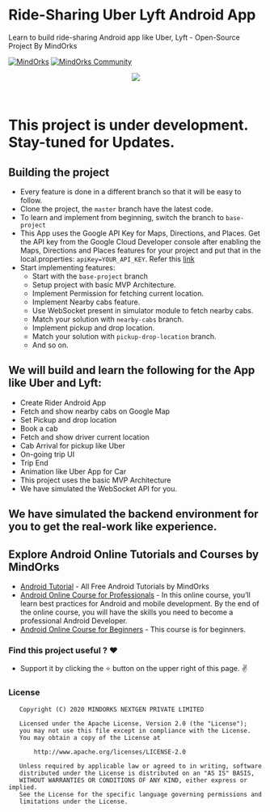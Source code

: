 # Ride-Sharing Uber Lyft Android App
Learn to build ride-sharing Android app like Uber, Lyft - Open-Source Project By MindOrks

[![MindOrks](https://img.shields.io/badge/mindorks-opensource-blue.svg)](https://mindorks.com/open-source-projects)
[![MindOrks Community](https://img.shields.io/badge/join-community-blue.svg)](https://mindorks.com/join-community)

<p align="center">
    <img src="https://raw.githubusercontent.com/MindorksOpenSource/ridesharing-uber-lyft-app/master/assets/banner-ridesharing-uber-lyft-app.jpg">
</p>
<br>

# This project is under development. Stay-tuned for Updates.

## Building the project
* Every feature is done in a different branch so that it will be easy to follow.
* Clone the project, the `master` branch have the latest code.
* To learn and implement from beginning, switch the branch to `base-project`
* This App uses the Google API Key for Maps, Directions, and Places. Get the API key from the Google Cloud Developer console after enabling the Maps, Directions and Places features for your project and put that in the local.properties:
```apiKey=YOUR_API_KEY```. Refer this [link](https://developers.google.com/maps/documentation/directions/get-api-key)
* Start implementing features:
   * Start with the `base-project` branch
   * Setup project with basic MVP Architecture.
   * Implement Permission for fetching current location.
   * Implement Nearby cabs feature.
   * Use WebSocket present in simulator module to fetch nearby cabs.
   * Match your solution with `nearby-cabs` branch.
   * Implement pickup and drop location.
   * Match your solution with `pickup-drop-location` branch.
   * And so on.

## We will build and learn the following for the App like Uber and Lyft:
* Create Rider Android App
* Fetch and show nearby cabs on Google Map
* Set Pickup and drop location
* Book a cab
* Fetch and show driver current location
* Cab Arrival for pickup like Uber
* On-going trip UI
* Trip End
* Animation like Uber App for Car
* This project uses the basic MVP Architecture
* We have simulated the WebSocket API for you.

## We have simulated the backend environment for you to get the real-work like experience.

## Explore Android Online Tutorials and Courses by MindOrks
* [Android Tutorial](https://mindorks.com/android-tutorial) - All Free Android Tutorials by MindOrks
* [Android Online Course for Professionals](https://bootcamp.mindorks.com) - In this online course, you’ll learn best practices for Android and mobile development. By the end of the online course, you will have the skills you need to become a professional Android Developer.
* [Android Online Course for Beginners](https://bootcamp.mindorks.com/android-training-for-beginners) - This course is for beginners.

### Find this project useful ? :heart:

* Support it by clicking the :star: button on the upper right of this page. :v:

### License
```
   Copyright (C) 2020 MINDORKS NEXTGEN PRIVATE LIMITED

   Licensed under the Apache License, Version 2.0 (the "License");
   you may not use this file except in compliance with the License.
   You may obtain a copy of the License at

       http://www.apache.org/licenses/LICENSE-2.0

   Unless required by applicable law or agreed to in writing, software
   distributed under the License is distributed on an "AS IS" BASIS,
   WITHOUT WARRANTIES OR CONDITIONS OF ANY KIND, either express or implied.
   See the License for the specific language governing permissions and
   limitations under the License.
```